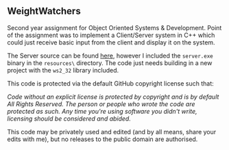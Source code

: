 WeightWatchers
--------------

Second year assignment for Object Oriented Systems &amp; Development. Point of the assignment was to implement a Client/Server system in C++ which could just receive basic input from the client and display it on the system.

The Server source can be found [here](https://gist.github.com/iwhitfield/8676467), however I included the `server.exe` binary in the `resources\` directory. The code just needs building in a new project with the `ws2_32` library included.

This code is protected via the default GitHub copyright license such that:

<i>Code without an explicit license is protected by copyright and is by default All Rights Reserved. The person or people who wrote the code are protected as such. Any time you're using software you didn't write, licensing should be considered and abided.</i>

This code may be privately used and edited (and by all means, share your edits with me), but no releases to the public domain are authorised.
